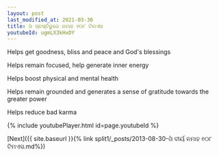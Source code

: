 ```yaml
---
layout: post
last_modified_at: 2021-03-30
title: ଓଁ ସ୍ବସ୍ତିଭୁଜେ ନମାହ ୧୦୮ ଟିମଏସ
youtubeId: ugmLX3kHxDY
---
```

 
 
Helps get goodness, bliss and peace and God's blessings
 
Helps remain focused, help generate inner energy 
 
Helps boost physical and mental health 
 
Helps remain grounded and generates a sense of gratitude towards the greater power 
 
Helps reduce bad karma
 
 
 
 


{% include youtubePlayer.html id=page.youtubeId %}
 
[Next]({{ site.baseurl }}{% link  split1/_posts/2013-08-30-ଓଁ ବୀର୍ୟ ନମାହ ୧୦୮ ଟିମଏସ.md%})
 
